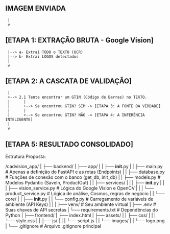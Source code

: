 ## IMAGEM ENVIADA
     |
     v
## [ETAPA 1: EXTRAÇÃO BRUTA - Google Vision]
     |--> a- Extrai TODO o TEXTO (OCR)
     |--> b- Extrai LOGOS detectados
     |
     v
## [ETAPA 2: A CASCATA DE VALIDAÇÃO]
     |
     +--> 2.1 Tenta encontrar um GTIN (Código de Barras) no TEXTO.
     |      |
     |      +--> Se encontrou GTIN? SIM -> [ETAPA 3: A FONTE DA VERDADE]
     |      |
     |      +--> Se encontrou GTIN? NÃO -> [ETAPA 4: A INFERÊNCIA INTELIGENTE]
     |
     v
## [ETAPA 5: RESULTADO CONSOLIDADO]


Estrutura Proposta:

/cadvision_app/
|
├── backend/
|   ├── app/
|   |   ├── __init__.py
|   |   ├── main.py             # Apenas a definição do FastAPI e as rotas (Endpoints)
|   |   ├── database.py         # Funções de conexão com o banco (get_db, init_db)
|   |   ├── models.py           # Modelos Pydantic (SaveIn, ProductOut)
|   |   ├── services/
|   |   |   ├── __init__.py
|   |   |   ├── vision_service.py   # Lógica do Google Vision e OpenCV
|   |   |   └── product_service.py  # Lógica de análise, Cosmos, regras de negócio
|   |   └── core/
|   |       ├── __init__.py
|   |       └── config.py           # Carregamento de variáveis de ambiente (API Keys)
|   |
|   ├── venv/                   # Seu ambiente virtual
|   ├── .env                    # Suas chaves de API secretas
|   └── requirements.txt        # Dependências do Python
|
├── frontend/
|   ├── index.html
|   ├── assets/
|   |   ├── css/
|   |   |   └── style.css
|   |   ├── js/
|   |   |   └── script.js
|   |   └── images/
|   |       └── logo.png
|
└── .gitignore                  # Arquivo .gitignore principal